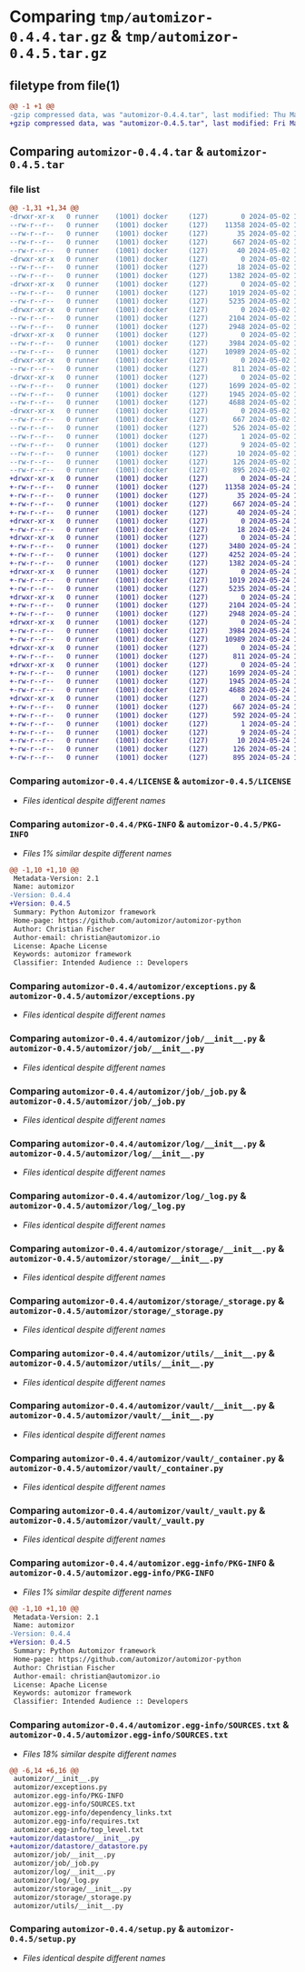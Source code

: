 # Comparing `tmp/automizor-0.4.4.tar.gz` & `tmp/automizor-0.4.5.tar.gz`

## filetype from file(1)

```diff
@@ -1 +1 @@
-gzip compressed data, was "automizor-0.4.4.tar", last modified: Thu May  2 17:24:17 2024, max compression
+gzip compressed data, was "automizor-0.4.5.tar", last modified: Fri May 24 14:00:28 2024, max compression
```

## Comparing `automizor-0.4.4.tar` & `automizor-0.4.5.tar`

### file list

```diff
@@ -1,31 +1,34 @@
-drwxr-xr-x   0 runner    (1001) docker     (127)        0 2024-05-02 17:24:17.373111 automizor-0.4.4/
--rw-r--r--   0 runner    (1001) docker     (127)    11358 2024-05-02 17:24:08.000000 automizor-0.4.4/LICENSE
--rw-r--r--   0 runner    (1001) docker     (127)       35 2024-05-02 17:24:08.000000 automizor-0.4.4/MANIFEST.in
--rw-r--r--   0 runner    (1001) docker     (127)      667 2024-05-02 17:24:17.373111 automizor-0.4.4/PKG-INFO
--rw-r--r--   0 runner    (1001) docker     (127)       40 2024-05-02 17:24:08.000000 automizor-0.4.4/README.md
-drwxr-xr-x   0 runner    (1001) docker     (127)        0 2024-05-02 17:24:17.369111 automizor-0.4.4/automizor/
--rw-r--r--   0 runner    (1001) docker     (127)       18 2024-05-02 17:24:08.000000 automizor-0.4.4/automizor/__init__.py
--rw-r--r--   0 runner    (1001) docker     (127)     1382 2024-05-02 17:24:08.000000 automizor-0.4.4/automizor/exceptions.py
-drwxr-xr-x   0 runner    (1001) docker     (127)        0 2024-05-02 17:24:17.369111 automizor-0.4.4/automizor/job/
--rw-r--r--   0 runner    (1001) docker     (127)     1019 2024-05-02 17:24:08.000000 automizor-0.4.4/automizor/job/__init__.py
--rw-r--r--   0 runner    (1001) docker     (127)     5235 2024-05-02 17:24:08.000000 automizor-0.4.4/automizor/job/_job.py
-drwxr-xr-x   0 runner    (1001) docker     (127)        0 2024-05-02 17:24:17.369111 automizor-0.4.4/automizor/log/
--rw-r--r--   0 runner    (1001) docker     (127)     2104 2024-05-02 17:24:08.000000 automizor-0.4.4/automizor/log/__init__.py
--rw-r--r--   0 runner    (1001) docker     (127)     2948 2024-05-02 17:24:08.000000 automizor-0.4.4/automizor/log/_log.py
-drwxr-xr-x   0 runner    (1001) docker     (127)        0 2024-05-02 17:24:17.369111 automizor-0.4.4/automizor/storage/
--rw-r--r--   0 runner    (1001) docker     (127)     3984 2024-05-02 17:24:08.000000 automizor-0.4.4/automizor/storage/__init__.py
--rw-r--r--   0 runner    (1001) docker     (127)    10989 2024-05-02 17:24:08.000000 automizor-0.4.4/automizor/storage/_storage.py
-drwxr-xr-x   0 runner    (1001) docker     (127)        0 2024-05-02 17:24:17.373111 automizor-0.4.4/automizor/utils/
--rw-r--r--   0 runner    (1001) docker     (127)      811 2024-05-02 17:24:08.000000 automizor-0.4.4/automizor/utils/__init__.py
-drwxr-xr-x   0 runner    (1001) docker     (127)        0 2024-05-02 17:24:17.373111 automizor-0.4.4/automizor/vault/
--rw-r--r--   0 runner    (1001) docker     (127)     1699 2024-05-02 17:24:08.000000 automizor-0.4.4/automizor/vault/__init__.py
--rw-r--r--   0 runner    (1001) docker     (127)     1945 2024-05-02 17:24:08.000000 automizor-0.4.4/automizor/vault/_container.py
--rw-r--r--   0 runner    (1001) docker     (127)     4688 2024-05-02 17:24:08.000000 automizor-0.4.4/automizor/vault/_vault.py
-drwxr-xr-x   0 runner    (1001) docker     (127)        0 2024-05-02 17:24:17.373111 automizor-0.4.4/automizor.egg-info/
--rw-r--r--   0 runner    (1001) docker     (127)      667 2024-05-02 17:24:17.000000 automizor-0.4.4/automizor.egg-info/PKG-INFO
--rw-r--r--   0 runner    (1001) docker     (127)      526 2024-05-02 17:24:17.000000 automizor-0.4.4/automizor.egg-info/SOURCES.txt
--rw-r--r--   0 runner    (1001) docker     (127)        1 2024-05-02 17:24:17.000000 automizor-0.4.4/automizor.egg-info/dependency_links.txt
--rw-r--r--   0 runner    (1001) docker     (127)        9 2024-05-02 17:24:17.000000 automizor-0.4.4/automizor.egg-info/requires.txt
--rw-r--r--   0 runner    (1001) docker     (127)       10 2024-05-02 17:24:17.000000 automizor-0.4.4/automizor.egg-info/top_level.txt
--rw-r--r--   0 runner    (1001) docker     (127)      126 2024-05-02 17:24:17.373111 automizor-0.4.4/setup.cfg
--rw-r--r--   0 runner    (1001) docker     (127)      895 2024-05-02 17:24:08.000000 automizor-0.4.4/setup.py
+drwxr-xr-x   0 runner    (1001) docker     (127)        0 2024-05-24 14:00:28.840700 automizor-0.4.5/
+-rw-r--r--   0 runner    (1001) docker     (127)    11358 2024-05-24 14:00:20.000000 automizor-0.4.5/LICENSE
+-rw-r--r--   0 runner    (1001) docker     (127)       35 2024-05-24 14:00:20.000000 automizor-0.4.5/MANIFEST.in
+-rw-r--r--   0 runner    (1001) docker     (127)      667 2024-05-24 14:00:28.840700 automizor-0.4.5/PKG-INFO
+-rw-r--r--   0 runner    (1001) docker     (127)       40 2024-05-24 14:00:20.000000 automizor-0.4.5/README.md
+drwxr-xr-x   0 runner    (1001) docker     (127)        0 2024-05-24 14:00:28.840700 automizor-0.4.5/automizor/
+-rw-r--r--   0 runner    (1001) docker     (127)       18 2024-05-24 14:00:20.000000 automizor-0.4.5/automizor/__init__.py
+drwxr-xr-x   0 runner    (1001) docker     (127)        0 2024-05-24 14:00:28.840700 automizor-0.4.5/automizor/datastore/
+-rw-r--r--   0 runner    (1001) docker     (127)     3480 2024-05-24 14:00:20.000000 automizor-0.4.5/automizor/datastore/__init__.py
+-rw-r--r--   0 runner    (1001) docker     (127)     4252 2024-05-24 14:00:20.000000 automizor-0.4.5/automizor/datastore/_datastore.py
+-rw-r--r--   0 runner    (1001) docker     (127)     1382 2024-05-24 14:00:20.000000 automizor-0.4.5/automizor/exceptions.py
+drwxr-xr-x   0 runner    (1001) docker     (127)        0 2024-05-24 14:00:28.840700 automizor-0.4.5/automizor/job/
+-rw-r--r--   0 runner    (1001) docker     (127)     1019 2024-05-24 14:00:20.000000 automizor-0.4.5/automizor/job/__init__.py
+-rw-r--r--   0 runner    (1001) docker     (127)     5235 2024-05-24 14:00:20.000000 automizor-0.4.5/automizor/job/_job.py
+drwxr-xr-x   0 runner    (1001) docker     (127)        0 2024-05-24 14:00:28.840700 automizor-0.4.5/automizor/log/
+-rw-r--r--   0 runner    (1001) docker     (127)     2104 2024-05-24 14:00:20.000000 automizor-0.4.5/automizor/log/__init__.py
+-rw-r--r--   0 runner    (1001) docker     (127)     2948 2024-05-24 14:00:20.000000 automizor-0.4.5/automizor/log/_log.py
+drwxr-xr-x   0 runner    (1001) docker     (127)        0 2024-05-24 14:00:28.840700 automizor-0.4.5/automizor/storage/
+-rw-r--r--   0 runner    (1001) docker     (127)     3984 2024-05-24 14:00:20.000000 automizor-0.4.5/automizor/storage/__init__.py
+-rw-r--r--   0 runner    (1001) docker     (127)    10989 2024-05-24 14:00:20.000000 automizor-0.4.5/automizor/storage/_storage.py
+drwxr-xr-x   0 runner    (1001) docker     (127)        0 2024-05-24 14:00:28.840700 automizor-0.4.5/automizor/utils/
+-rw-r--r--   0 runner    (1001) docker     (127)      811 2024-05-24 14:00:20.000000 automizor-0.4.5/automizor/utils/__init__.py
+drwxr-xr-x   0 runner    (1001) docker     (127)        0 2024-05-24 14:00:28.840700 automizor-0.4.5/automizor/vault/
+-rw-r--r--   0 runner    (1001) docker     (127)     1699 2024-05-24 14:00:20.000000 automizor-0.4.5/automizor/vault/__init__.py
+-rw-r--r--   0 runner    (1001) docker     (127)     1945 2024-05-24 14:00:20.000000 automizor-0.4.5/automizor/vault/_container.py
+-rw-r--r--   0 runner    (1001) docker     (127)     4688 2024-05-24 14:00:20.000000 automizor-0.4.5/automizor/vault/_vault.py
+drwxr-xr-x   0 runner    (1001) docker     (127)        0 2024-05-24 14:00:28.840700 automizor-0.4.5/automizor.egg-info/
+-rw-r--r--   0 runner    (1001) docker     (127)      667 2024-05-24 14:00:28.000000 automizor-0.4.5/automizor.egg-info/PKG-INFO
+-rw-r--r--   0 runner    (1001) docker     (127)      592 2024-05-24 14:00:28.000000 automizor-0.4.5/automizor.egg-info/SOURCES.txt
+-rw-r--r--   0 runner    (1001) docker     (127)        1 2024-05-24 14:00:28.000000 automizor-0.4.5/automizor.egg-info/dependency_links.txt
+-rw-r--r--   0 runner    (1001) docker     (127)        9 2024-05-24 14:00:28.000000 automizor-0.4.5/automizor.egg-info/requires.txt
+-rw-r--r--   0 runner    (1001) docker     (127)       10 2024-05-24 14:00:28.000000 automizor-0.4.5/automizor.egg-info/top_level.txt
+-rw-r--r--   0 runner    (1001) docker     (127)      126 2024-05-24 14:00:28.844700 automizor-0.4.5/setup.cfg
+-rw-r--r--   0 runner    (1001) docker     (127)      895 2024-05-24 14:00:20.000000 automizor-0.4.5/setup.py
```

### Comparing `automizor-0.4.4/LICENSE` & `automizor-0.4.5/LICENSE`

 * *Files identical despite different names*

### Comparing `automizor-0.4.4/PKG-INFO` & `automizor-0.4.5/PKG-INFO`

 * *Files 1% similar despite different names*

```diff
@@ -1,10 +1,10 @@
 Metadata-Version: 2.1
 Name: automizor
-Version: 0.4.4
+Version: 0.4.5
 Summary: Python Automizor framework
 Home-page: https://github.com/automizor/automizor-python
 Author: Christian Fischer
 Author-email: christian@automizor.io
 License: Apache License
 Keywords: automizor framework
 Classifier: Intended Audience :: Developers
```

### Comparing `automizor-0.4.4/automizor/exceptions.py` & `automizor-0.4.5/automizor/exceptions.py`

 * *Files identical despite different names*

### Comparing `automizor-0.4.4/automizor/job/__init__.py` & `automizor-0.4.5/automizor/job/__init__.py`

 * *Files identical despite different names*

### Comparing `automizor-0.4.4/automizor/job/_job.py` & `automizor-0.4.5/automizor/job/_job.py`

 * *Files identical despite different names*

### Comparing `automizor-0.4.4/automizor/log/__init__.py` & `automizor-0.4.5/automizor/log/__init__.py`

 * *Files identical despite different names*

### Comparing `automizor-0.4.4/automizor/log/_log.py` & `automizor-0.4.5/automizor/log/_log.py`

 * *Files identical despite different names*

### Comparing `automizor-0.4.4/automizor/storage/__init__.py` & `automizor-0.4.5/automizor/storage/__init__.py`

 * *Files identical despite different names*

### Comparing `automizor-0.4.4/automizor/storage/_storage.py` & `automizor-0.4.5/automizor/storage/_storage.py`

 * *Files identical despite different names*

### Comparing `automizor-0.4.4/automizor/utils/__init__.py` & `automizor-0.4.5/automizor/utils/__init__.py`

 * *Files identical despite different names*

### Comparing `automizor-0.4.4/automizor/vault/__init__.py` & `automizor-0.4.5/automizor/vault/__init__.py`

 * *Files identical despite different names*

### Comparing `automizor-0.4.4/automizor/vault/_container.py` & `automizor-0.4.5/automizor/vault/_container.py`

 * *Files identical despite different names*

### Comparing `automizor-0.4.4/automizor/vault/_vault.py` & `automizor-0.4.5/automizor/vault/_vault.py`

 * *Files identical despite different names*

### Comparing `automizor-0.4.4/automizor.egg-info/PKG-INFO` & `automizor-0.4.5/automizor.egg-info/PKG-INFO`

 * *Files 1% similar despite different names*

```diff
@@ -1,10 +1,10 @@
 Metadata-Version: 2.1
 Name: automizor
-Version: 0.4.4
+Version: 0.4.5
 Summary: Python Automizor framework
 Home-page: https://github.com/automizor/automizor-python
 Author: Christian Fischer
 Author-email: christian@automizor.io
 License: Apache License
 Keywords: automizor framework
 Classifier: Intended Audience :: Developers
```

### Comparing `automizor-0.4.4/automizor.egg-info/SOURCES.txt` & `automizor-0.4.5/automizor.egg-info/SOURCES.txt`

 * *Files 18% similar despite different names*

```diff
@@ -6,14 +6,16 @@
 automizor/__init__.py
 automizor/exceptions.py
 automizor.egg-info/PKG-INFO
 automizor.egg-info/SOURCES.txt
 automizor.egg-info/dependency_links.txt
 automizor.egg-info/requires.txt
 automizor.egg-info/top_level.txt
+automizor/datastore/__init__.py
+automizor/datastore/_datastore.py
 automizor/job/__init__.py
 automizor/job/_job.py
 automizor/log/__init__.py
 automizor/log/_log.py
 automizor/storage/__init__.py
 automizor/storage/_storage.py
 automizor/utils/__init__.py
```

### Comparing `automizor-0.4.4/setup.py` & `automizor-0.4.5/setup.py`

 * *Files identical despite different names*

